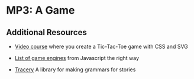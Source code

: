 # MP3: A Game

## Additional Resources

- [Video course](https://egghead.io/courses/tic-tac-toe-with-css-and-svg-be02)
  where you create a Tic-Tac-Toe game with CSS and SVG
- [List of game engines](http://jstherightway.org/#game-engines) from Javascript
  the right way

- [Tracery](https://github.com/galaxykate/tracery) A library for making grammars
  for stories

